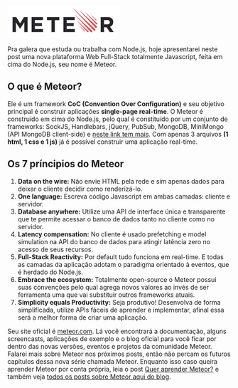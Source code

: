 [![Meteor](../images/meteor-logo.jpg "Meteor")](http://meteor.com) 

Pra galera que estuda ou trabalha com Node.js, hoje apresentarei neste post uma nova plataforma Web Full-Stack totalmente Javascript, feita em cima do Node.js, seu nome é Meteor.

## O que é Meteor?

Ele é um framework **CoC (Convention Over Configuration)** e seu objetivo principal é construir aplicações **single-page real-time**.
O Meteor é construído em cima do Node.js, pelo qual é constituído por um conjunto de frameworks: SockJS, Handlebars, jQuery, PubSub, MongoDB, MiniMongo (API MongoDB client-side) e [neste link tem mais](http://docs.meteor.com/#packages).
Com apenas 3 arquivos **(1 html, 1 css e 1 js)** já é possível construir uma aplicação real-time.

## Os 7 príncipios do Meteor

1.  **Data on the wire:** Não envie HTML pela rede e sim apenas dados para deixar o cliente decidir como renderizá-lo.
2.  **One language:** Escreva código Javascript em ambas camadas: cliente e servidor.
3.  **Database anywhere:** Utilize uma API de interface única e transparente que te permite acessar o banco de dados tanto no cliente como no servidor.
4.  **Latency compensation:** No cliente é usado prefetching e model simulation na API do banco de dados para atingir latência zero no acesso de seus recursos.
5.  **Full-Stack Reactivity:** Por default tudo funciona em real-time. E todas as camadas da aplicação adotam o paradigma orientado à eventos, que é herdado do Node.js.
6.  **Embrace the ecosystem:** Totalmente open-source o Meteor possui suas convenções pelo qual agrega novos valores ao invés de ser ferramenta uma que vai substituir outros frameworks atuais.
7.  **Simplicity equals Productivity:** Seja produtivo! Desenvolva de forma simplificada, utilize APIs fáceis de aprender e implementar, afinal essa será a melhor forma de criar uma aplicação.

Seu site oficial é [meteor.com](http://www.meteor.com). Lá você encontrará a documentação, alguns screencasts, aplicações de exemplo e o blog oficial para você ficar por dentro das novas versões, eventos e projetos da comunidade Meteor.
Falarei mais sobre Meteor nos próximos posts, então não percam os futuros capítulos dessa nova série chamada Meteor. Enquanto isso caso queira aprender Meteor por conta própria, leia o post [Quer aprender Meteor?](../quer-aprender-meteor) e também veja [todos os posts sobre Meteor aqui do blog]({{site.url}}/meteor).